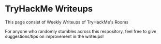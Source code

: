 # TryHackMe Writeups
This page consist of Weekly Writeups of TryHackMe's Rooms

For anyone who randomly stumbles across this respository, feel free to give suggestions/tips on improvement in the writeups!
